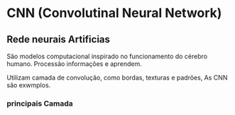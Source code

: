# CNN (Convolutinal Neural Network)

## Rede neurais Artificias
São modelos computacional inspirado no funcionamento do cérebro humano. Processão informações e aprendem.

Utilizam camada de convolução, como bordas, texturas e padrões, As CNN são exwmplos.

### principais Camada


  
